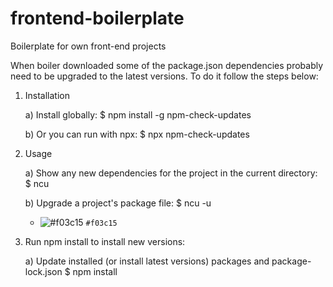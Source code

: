 # frontend-boilerplate

Boilerplate for own front-end projects

When boiler downloaded some of the package.json dependencies probably need to be upgraded to the latest versions.
To do it follow the steps below:

1. Installation

   a) Install globally:
   $ npm install -g npm-check-updates

   b) Or you can run with npx:
   $ npx npm-check-updates

2. Usage

   a) Show any new dependencies for the project in the current directory:
   $ ncu

   b) Upgrade a project's package file:
   $ ncu -u

   -  ![#f03c15](https://via.placeholder.com/15/f03c15/000000?text=+) `#f03c15`

3. Run npm install to install new versions:

   a) Update installed (or install latest versions) packages and package-lock.json
   $ npm install
